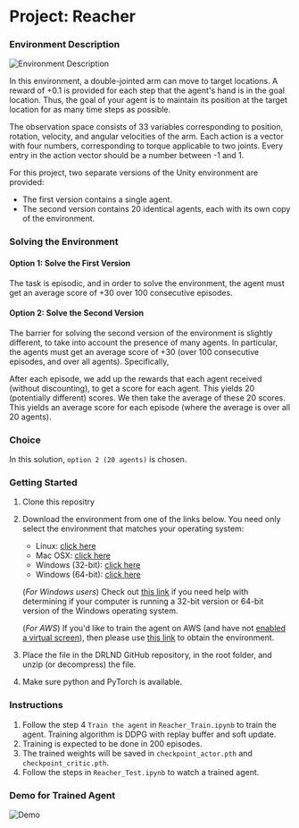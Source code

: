 [//]: # (Image References)

[image1]: https://github.com/GCCFeli/drl_reacher/blob/master/Environment.gif?raw=true "Environment Description"
[image2]: https://github.com/GCCFeli/drl_reacher/blob/master/Demo.gif?raw=true "Demo"

# Project: Reacher

### Environment Description

![Environment Description][image1]

In this environment, a double-jointed arm can move to target locations. A reward of +0.1 is provided for each step that the agent's hand is in the goal location. Thus, the goal of your agent is to maintain its position at the target location for as many time steps as possible.

The observation space consists of 33 variables corresponding to position, rotation, velocity, and angular velocities of the arm. Each action is a vector with four numbers, corresponding to torque applicable to two joints. Every entry in the action vector should be a number between -1 and 1.

For this project, two separate versions of the Unity environment are provided:

* The first version contains a single agent.
* The second version contains 20 identical agents, each with its own copy of the environment.

### Solving the Environment

#### Option 1: Solve the First Version
The task is episodic, and in order to solve the environment, the agent must get an average score of +30 over 100 consecutive episodes.

#### Option 2: Solve the Second Version
The barrier for solving the second version of the environment is slightly different, to take into account the presence of many agents. In particular, the agents must get an average score of +30 (over 100 consecutive episodes, and over all agents). Specifically,

After each episode, we add up the rewards that each agent received (without discounting), to get a score for each agent. This yields 20 (potentially different) scores. We then take the average of these 20 scores.
This yields an average score for each episode (where the average is over all 20 agents).

### Choice

In this solution, `option 2 (20 agents)` is chosen.

### Getting Started

1. Clone this repositry
2. Download the environment from one of the links below.  You need only select the environment that matches your operating system:
    - Linux: [click here](https://s3-us-west-1.amazonaws.com/udacity-drlnd/P2/Reacher/Reacher_Linux.zip)
    - Mac OSX: [click here](https://s3-us-west-1.amazonaws.com/udacity-drlnd/P2/Reacher/Reacher.app.zip)
    - Windows (32-bit): [click here](https://s3-us-west-1.amazonaws.com/udacity-drlnd/P2/Reacher/Reacher_Windows_x86.zip)
    - Windows (64-bit): [click here](https://s3-us-west-1.amazonaws.com/udacity-drlnd/P2/Reacher/Reacher_Windows_x86_64.zip)
    
    (_For Windows users_) Check out [this link](https://support.microsoft.com/en-us/help/827218/how-to-determine-whether-a-computer-is-running-a-32-bit-version-or-64) if you need help with determining if your computer is running a 32-bit version or 64-bit version of the Windows operating system.

    (_For AWS_) If you'd like to train the agent on AWS (and have not [enabled a virtual screen](https://github.com/Unity-Technologies/ml-agents/blob/master/docs/Training-on-Amazon-Web-Service.md)), then please use [this link](https://s3-us-west-1.amazonaws.com/udacity-drlnd/P2/Reacher/Reacher_Linux_NoVis.zip) to obtain the environment.

3. Place the file in the DRLND GitHub repository, in the root folder, and unzip (or decompress) the file.
4. Make sure python and PyTorch is available.

### Instructions

1. Follow the step 4 `Train the agent` in `Reacher_Train.ipynb` to train the agent. Training algorithm is DDPG with replay buffer and soft update.
2. Training is expected to be done in 200 episodes.
3. The trained weights will be saved in `checkpoint_actor.pth` and `checkpoint_critic.pth`.
4. Follow the steps in `Reacher_Test.ipynb` to watch a trained agent.

### Demo for Trained Agent

![Demo][image2]
